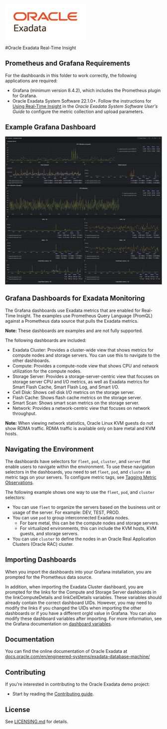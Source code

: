 ![Oracle Exadata](../../docs/Oracle_Exadata_cmyk.png)

#Oracle Exadata Real-Time Insight

## Prometheus and Grafana Requirements

For the dashboards in this folder to work correctly, the following applications are required:

- Grafana (minimum version 8.4.2), which includes the Prometheus plugin for Grafana.
- Oracle Exadata System Software 22.1.0+. Follow the instructions for [Using Real-Time Insight](https://www.oracle.com/pls/topic/lookup?ctx=en/engineered-systems/exadata-database-machine&id=SAGUG-GUID-8448C324-784E-44F5-9D44-9CB5C697E436) in the *Oracle Exadata System Software User's Guide* to configure the metric collection and upload parameters.

## Example Grafana Dashboard

![Exadata Real-Time Insight Dashboard](../../docs/grafana_dashboard.png)

## Grafana Dashboards for Exadata Monitoring

The Grafana dashboards use Exadata metrics that are enabled for Real-Time Insight. The examples use Prometheus Query Language (PromQL) against a Prometheus data source that pulls the Exadata metrics.

**Note:** These dashboards are examples and are not fully supported.

The following dashboards are included:

- Exadata Cluster: Provides a cluster-wide view that shows metrics for compute nodes and storage servers. You can use this to navigate to the other dashboards.
- Compute: Provides a compute-node view that shows CPU and network utilization for the compute nodes.
- Storage Server: Provides a storage-server-centric view that focuses on storage server CPU and I/O metrics, as well as Exadata metrics for Smart Flash Cache, Smart Flash Log, and Smart I/O.
- Cell Disk: Shows cell disk I/O metrics on the storage server.
- Flash Cache: Shows flash cache metrics on the storage server.
- Smart Scan: Shows smart scan metrics on the storage server.
- Network: Provides a network-centric view that focuses on network throughput.

**Note:** When viewing network statistics, Oracle Linux KVM guests do not show RDMA traffic. RDMA traffic is available only on bare metal and KVM hosts.

## Navigating the Environment

The dashboards have selectors for `fleet`, `pod`, `cluster`, and `server` that enable users to navigate within the environment. To use these navigation selectors in the dashboards, you need to set `fleet`, `pod`, and `cluster` as metric tags on your servers. To configure metric tags, see [Tagging Metric Observations](https://www.oracle.com/pls/topic/lookup?ctx=en/engineered-systems/exadata-database-machine&id=SAGUG-GUID-737B58F4-3FE3-4F42-8CB5-294D6CEECFCA).

The following example shows one way to use the `fleet`, `pod`, and `cluster` selectors:

- You can use `fleet` to organize the servers based on the business unit or usage of the server. For example: DEV, TEST, PROD.
- You can use `pod` to group interconnected Exadata nodes.
  - For bare metal, this can be the compute nodes and storage servers.
  - For virtualized environments, this can include the KVM hosts, KVM guests, and storage servers.
- You can use `cluster` to define the nodes in an Oracle Real Application Clusters (Oracle RAC) cluster.

## Importing Dashboards

When you import the dashboards into your Grafana installation, you are prompted for the Prometheus data source.

In addition, when importing the Exadata Cluster dashboard, you are prompted for the links for the Compute and Storage Server dashboards in the linkComputeDetails and linkCellDetails variables. These variables should already contain the correct dashboard UIDs. However, you may need to modify the links if you changed the UIDs when importing the other dashboards or if you have a different orgId value in Grafana. You can also modify these dashboard variables after importing. For more information, see the Grafana documentation on [dashboard variables](https://grafana.com/docs/grafana/latest/variables/).



## Documentation

You can find the online documentation of Oracle Exadata at [docs.oracle.com/en/engineered-systems/exadata-database-machine/](https://docs.oracle.com/en/engineered-systems/exadata-database-machine)


## Contributing

If you're interested in contributing to the Oracle Exadata demo project:

- Start by reading the [Contributing guide](https://github.com/oracle-samples/oracle-db-examples/blob/main/CONTRIBUTING.md).

## License

See [LICENSING.md](https://github.com/oracle-samples/oracle-db-examples/blob/main/LICENSE.md) for details.
